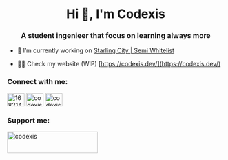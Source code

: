 <h1 align="center">Hi 👋, I'm Codexis</h1>
<h3 align="center">A student ingenieer that focus on learning always more</h3>

- 🔭 I’m currently working on [Starling City | Semi Whitelist](https://discord.gg/VkURFbj5JX)

- 👨‍💻 Check my website (WIP) [https://codexis.dev/](https://codexis.dev/)

<h3 align="left">Connect with me:</h3>
<p align="left">
<a href="https://stackoverflow.com/users/16821412" target="blank"><img align="center" src="https://raw.githubusercontent.com/rahuldkjain/github-profile-readme-generator/master/src/images/icons/Social/stack-overflow.svg" alt="16821412" height="30" width="40" /></a>
<a href="https://instagram.com/codexis.dev" target="blank"><img align="center" src="https://raw.githubusercontent.com/rahuldkjain/github-profile-readme-generator/master/src/images/icons/Social/instagram.svg" alt="codexis.dev" height="30" width="40" /></a>
<a href="https://discord.gg/codexis" target="blank"><img align="center" src="https://raw.githubusercontent.com/rahuldkjain/github-profile-readme-generator/master/src/images/icons/Social/discord.svg" alt="codexis" height="30" width="40" /></a>
</p>

<h3 align="left">Support me:</h3>
<p><a href="https://ko-fi.com/codexis"> <img align="left" src="https://cdn.ko-fi.com/cdn/kofi3.png?v=3" height="50" width="210" alt="codexis" /></a></p><br><br>
